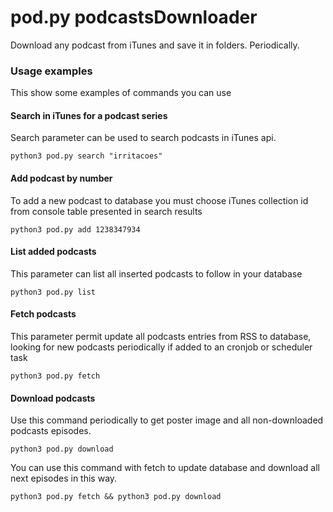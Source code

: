 
# pod.py podcastsDownloader
  
Download any podcast from iTunes and save it in folders. Periodically.  
  
### Usage examples  
This show some examples of commands you can use
  
#### Search in iTunes for a podcast series  
Search parameter can be used to search podcasts in iTunes api.
   
    python3 pod.py search "irritacoes"  
  
#### Add podcast by number  
To add a new podcast to database you must choose iTunes collection id from console table presented in search results

    python3 pod.py add 1238347934  
  
#### List added podcasts  
This parameter can list all inserted podcasts to follow in your database

    python3 pod.py list

#### Fetch podcasts
This parameter permit update all podcasts entries from RSS to database, looking for new podcasts periodically if added to an cronjob or scheduler task

	python3 pod.py fetch

#### Download podcasts
Use this command periodically to get poster image and all non-downloaded podcasts episodes.

	python3 pod.py download
You can use this command with fetch to update database and download all next episodes in this way.

	python3 pod.py fetch && python3 pod.py download